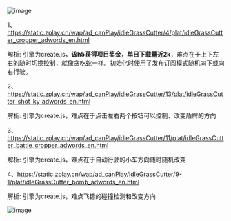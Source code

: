 ![image](https://github.com/WckY/Responsive-h5-game-dictionary/blob/master/IdleGrassCutter/icon.png)

1、https://static.zplay.cn/wap/ad_canPlay/idleGrassCutter/4/plat/idleGrassCutter_cropper_adwords_en.html

解析: 引擎为create.js，**该h5获得项目奖金，单日下载量近2k**，难点在于上下左右的随时切换控制，就像贪吃蛇一样。初始化时使用了发布订阅模式随机向下或向右行驶。

2、https://static.zplay.cn/wap/ad_canPlay/idleGrassCutter/13/plat/idleGrassCutter_shot_ky_adwords_en.html

解析: 引擎为create.js，难点在于点击左右两个按钮可以控制、改变盾牌的方向

3、https://static.zplay.cn/wap/ad_canPlay/idleGrassCutter/11/plat/idleGrassCutter_battle_cropper_adwords_en.html

解析: 引擎为create.js，难点在于自动行驶的小车方向随时随机改变

4、https://static.zplay.cn/wap/ad_canPlay/idleGrassCutter/9-1/plat/idleGrassCutter_bomb_adwords_en.html

解析: 引擎为create.js，难点飞镖的碰撞检测和改变方向

![image](https://github.com/WckY/Responsive-h5-game-dictionary/blob/master/IdleGrassCutter/idlegrasscutter.png)
